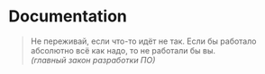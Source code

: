  # Documentation

> Не переживай, если что-то идёт не так. 
> Если бы работало абсолютно всё как надо, то не работали бы вы.  
> *(главный закон разработки ПО)*

